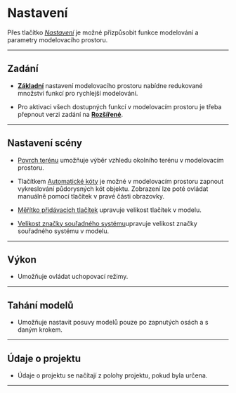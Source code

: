 
<h1>Nastavení</h1>

  <p>Přes tlačítko <u><i>Nastavení</i></u> je možné přizpůsobit funkce modelování a parametry modelovacího prostoru.</p>

  <hr class="main">

  <h2>Zadání</h2>
  <ul>
    <li><p><u><b>Základní</b></u> nastavení modelovacího prostoru nabídne redukované množství funkcí pro rychlejší modelování.</p></li>
    <li><p>Pro aktivaci všech dostupných funkcí v modelovacím prostoru je třeba přepnout verzi zadání na <u><b>Rozšířené</b></u>.</p></li>
  </ul>

  <hr class="main">

  <h2>Nastavení scény</h2>
  <ul>
    <li><p><u>Povrch terénu</u> umožňuje výběr vzhledu okolního terénu v modelovacím prostoru.</p></li>
    <li><p>Tlačítkem <u>Automatické kóty</u> je možné v modelovacím prostoru zapnout vykreslování půdorysných kót objektu. Zobrazení lze poté ovládat manuálně pomocí tlačítek v pravé části obrazovky.</p></li>
    <li><p><u>Měřítko přidávacích tlačítek</u> upravuje velikost tlačítek v modelu.</p></li>
    <li><p><u>Velikost značky souřadného systému</u>upravuje velikost značky souřadného systému v modelu.</p></li>
  </ul>

  <hr class="main">

  <h2>Výkon</h2>
  <ul>
  <li><p>Umožňuje ovládat uchopovací režimy.</p></li>
  </ul>

  <hr class="main">

  <h2>Tahání modelů</h2>
  <ul>
  <li><p>Umožňuje nastavit posuvy modelů pouze po zapnutých osách a s daným krokem.</p></li>
  </ul>

  <hr class="main">

  <h2>Údaje o projektu</h2>
  <ul>
  <li><p>Údaje o projektu se načítají z polohy projektu, pokud byla určena.</p></li>
  </ul>

  <hr class="main">

<!-- product: HiStruct Roofs -->

